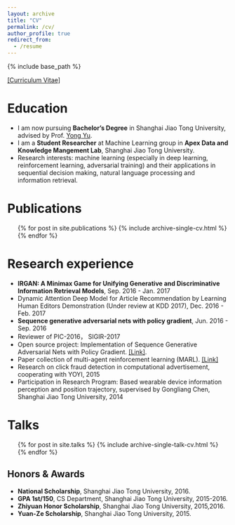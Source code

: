 ```yaml
---
layout: archive
title: "CV"
permalink: /cv/
author_profile: true
redirect_from:
  - /resume
---
```


{% include base_path %}

[[Curriculum Vitae]](http://lantaoyu.github.io/files/lantaoyu_cv.pdf)

Education
======
* I am now pursuing **Bachelor’s Degree** in Shanghai Jiao Tong University, advised by Prof. [Yong Yu](http://apex.sjtu.edu.cn/members/yyu).
* I am a  **Student Researcher** at Machine Learning group in **Apex Data and Knowledge Mangement Lab**, Shanghai Jiao Tong University.
* Research interests: machine learning (especially in deep learning, reinforcement learning, adversarial training) and their applications in sequential decision making, natural language processing and information retrieval.


Publications
======
  <ul>{% for post in site.publications %}
    {% include archive-single-cv.html %}
  {% endfor %}</ul>


Research experience
======
* **IRGAN: A Minimax Game for Unifying Generative and Discriminative Information Retrieval Models**, Sep. 2016 - Jan. 2017
* Dynamic Attention Deep Model for Article Recommendation by Learning Human Editors Demonstration (Under review at KDD 2017), Dec. 2016 - Feb. 2017
* **Sequence generative adversarial nets with policy gradient**, Jun. 2016 - Sep. 2016
* Reviewer of PIC-2016， SIGIR-2017
* Open source project: Implementation of Sequence Generative Adversarial Nets with Policy Gradient. [[Link]](https://github.com/LantaoYu/SeqGAN).
* Paper collection of multi-agent reinforcement learning (MARL). [[Link]](https://github.com/LantaoYu/MARL-Papers)
* Research on click fraud detection in computational advertisement, cooperating with YOYI, 2015
* Participation in Research Program: Based wearable device information perception and position trajectory, supervised by Gongliang Chen, Shanghai Jiao Tong University, 2014

  
Talks
======
  <ul>{% for post in site.talks %}
    {% include archive-single-talk-cv.html %}
  {% endfor %}</ul>

## Honors & Awards
* **National Scholarship**, Shanghai Jiao Tong University, 2016.
* **GPA 1st/150**, CS Department, Shanghai Jiao Tong University, 2015-2016.
* **Zhiyuan Honor Scholarship**, Shanghai Jiao Tong University, 2015,2016.
* **Yuan-Ze Scholarship**, Shanghai Jiao Tong University, 2015.
